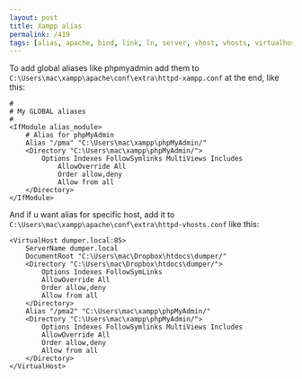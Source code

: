 ```yaml
---
layout: post
title: Xampp alias
permalink: /419
tags: [alias, apache, bind, link, ln, server, vhost, vhosts, virtualhost, xampp]
---
```


To add global aliases like phpmyadmin add them to `C:\Users\mac\xampp\apache\conf\extra\httpd-xampp.conf` at the end, like this:

    #
    # My GLOBAL aliases
    #
    <IfModule alias_module>
        # Alias for phpMyAdmin
        Alias "/pma" "C:\Users\mac\xampp\phpMyAdmin/"
        <Directory "C:\Users\mac\xampp\phpMyAdmin/">
            Options Indexes FollowSymlinks MultiViews Includes
                AllowOverride All
                Order allow,deny
                Allow from all
        </Directory>
    </IfModule>

And if u want alias for specific host, add it to `C:\Users\mac\xampp\apache\conf\extra\httpd-vhosts.conf` like this:

    <VirtualHost dumper.local:85>
        ServerName dumper.local
        DocumentRoot "C:\Users\mac\Dropbox\htdocs\dumper/"
        <Directory "C:\Users\mac\Dropbox\htdocs\dumper/">
            Options Indexes FollowSymLinks
            AllowOverride All
            Order allow,deny
            Allow from all
        </Directory>
        Alias "/pma2" "C:\Users\mac\xampp\phpMyAdmin/"
        <Directory "C:\Users\mac\xampp\phpMyAdmin/">
            Options Indexes FollowSymlinks MultiViews Includes
            AllowOverride All
            Order allow,deny
            Allow from all
        </Directory>
    </VirtualHost>
